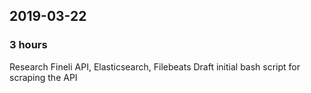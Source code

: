 ## 2019-03-22

### 3 hours

Research Fineli API, Elasticsearch, Filebeats
Draft initial bash script for scraping the API
